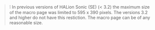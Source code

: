>&#10069; In previous versions of HALion Sonic (SE) (< 3.2) the maximum size of the macro page was limited to 595 x 390 pixels. The versions 3.2 and higher do not have this restiction. The macro page can be of any reasonable size.